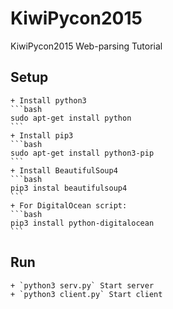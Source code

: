 # KiwiPycon2015 
KiwiPycon2015 Web-parsing Tutorial


## Setup
    + Install python3 
    ```bash
    sudo apt-get install python
    ```
    + Install pip3
    ```bash
    sudo apt-get install python3-pip
    ```
    + Install BeautifulSoup4
    ```bash
    pip3 instal beautifulsoup4
    ```
    + For DigitalOcean script:
    ```bash
    pip3 install python-digitalocean
    ```

## Run

    + `python3 serv.py` Start server
    + `python3 client.py` Start client
